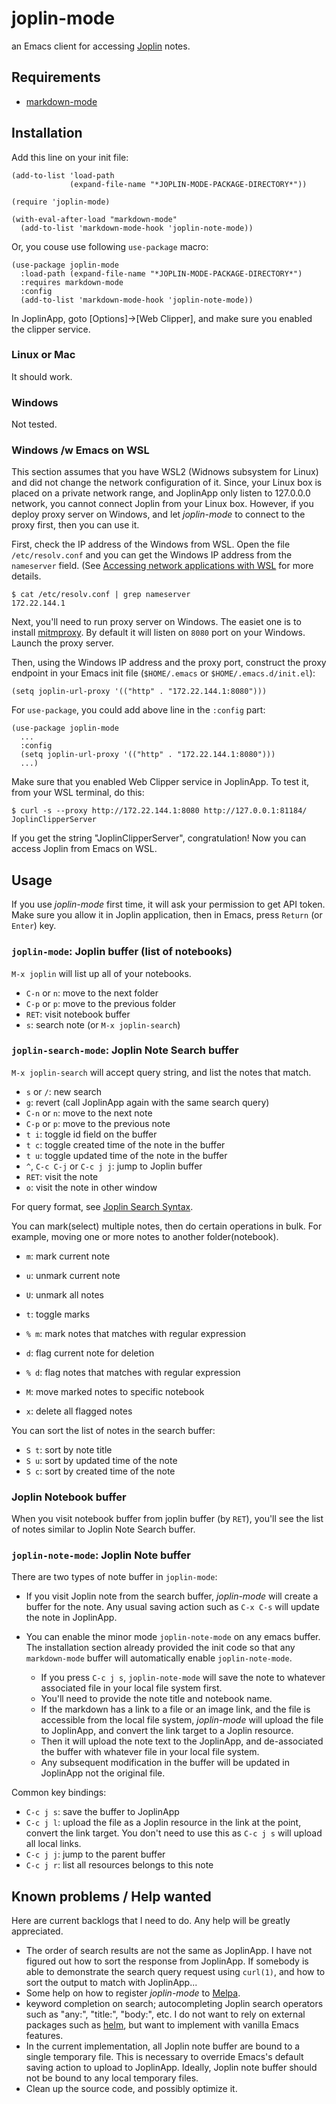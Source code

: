 # joplin-mode
an Emacs client for accessing [Joplin](https://joplinapp.org/) notes.

## Requirements

- [markdown-mode](https://github.com/jrblevin/markdown-mode)

## Installation

Add this line on your init file:

    (add-to-list 'load-path 
                 (expand-file-name "*JOPLIN-MODE-PACKAGE-DIRECTORY*"))

    (require 'joplin-mode)
    
    (with-eval-after-load "markdown-mode"
      (add-to-list 'markdown-mode-hook 'joplin-note-mode))

Or, you couse use following `use-package` macro:

    (use-package joplin-mode
      :load-path (expand-file-name "*JOPLIN-MODE-PACKAGE-DIRECTORY*")
      :requires markdown-mode
      :config
      (add-to-list 'markdown-mode-hook 'joplin-note-mode))


In JoplinApp, goto [Options]->[Web Clipper], and make sure you enabled the clipper service.

### Linux or Mac
It should work.

### Windows
Not tested.

### Windows /w Emacs on WSL

This section assumes that you have WSL2 (Widnows subsystem for Linux) and did not change the network configuration of it.   Since, your Linux box is placed on a private network range, and JoplinApp only listen to 127.0.0.0 network, you cannot connect Joplin from your Linux box.  However, if you deploy proxy server on Windows, and let *joplin-mode* to connect to the proxy first, then you can use it.

First, check the IP address of the Windows from WSL.  Open the file `/etc/resolv.conf` and you can get the Windows IP address from the `nameserver` field.  (See [Accessing network applications with WSL](https://learn.microsoft.com/en-us/windows/wsl/networking) for more details.

    $ cat /etc/resolv.conf | grep nameserver
    172.22.144.1

Next, you'll need to run proxy server on Windows.  The easiet one is to install [mitmproxy](https://mitmproxy.org/).  By default it will listen on `8080` port on your Windows.  Launch the proxy server.

Then, using the Windows IP address and the proxy port, construct the proxy endpoint in your Emacs init file (`$HOME/.emacs` or `$HOME/.emacs.d/init.el`):

    (setq joplin-url-proxy '(("http" . "172.22.144.1:8080")))

For `use-package`, you could add above line in the `:config` part:

    (use-package joplin-mode
      ...
      :config
      (setq joplin-url-proxy '(("http" . "172.22.144.1:8080")))
      ...)


Make sure that you enabled Web Clipper service in JoplinApp.  To test it, from your WSL terminal, do this:

    $ curl -s --proxy http://172.22.144.1:8080 http://127.0.0.1:81184/
    JoplinClipperServer

If you get the string "JoplinClipperServer", congratulation!  Now you can access Joplin from Emacs on WSL.
    
## Usage

If you use *joplin-mode* first time, it will ask your permission to get API token.  Make sure you allow it in Joplin application, then in Emacs, press `Return` (or `Enter`) key.


### `joplin-mode`: Joplin buffer (list of notebooks)

`M-x joplin` will list up all of your notebooks.

- `C-n` or `n`: move to the next folder
- `C-p` or `p`: move to the previous folder 
- `RET`: visit notebook buffer
- `s`: search note (or `M-x joplin-search`)

### `joplin-search-mode`: Joplin Note Search buffer

`M-x joplin-search` will accept query string, and list the notes that match.

- `s` or `/`: new search
- `g`: revert (call JoplinApp again with the same search query)
- `C-n` or `n`: move to the next note
- `C-p` or `p`: move to the previous note
- `t i`: toggle id field on the buffer
- `t c`: toggle created time of the note in the buffer
- `t u`: toggle updated time of the note in the buffer
- `^`, `C-c C-j` or `C-c j j`: jump to Joplin buffer
- `RET`: visit the note
- `o`: visit the note in other window

For query format, see [Joplin Search Syntax](https://discourse.joplinapp.org/t/search-syntax-documentation/9110).

You can mark(select) multiple notes, then do certain operations in
bulk.  For example, moving one or more notes to another
folder(notebook).

- `m`: mark current note
- `u`: unmark current note
- `U`: unmark all notes
- `t`: toggle marks
- `% m`: mark notes that matches with regular expression

- `d`: flag current note for deletion
- `% d`: flag notes that matches with regular expression

- `M`: move marked notes to specific notebook
- `x`: delete all flagged notes

You can sort the list of notes in the search buffer:

- `S t`: sort by note title 
- `S u`: sort by updated time of the note
- `S c`: sort by created time of the note

### Joplin Notebook buffer
When you visit notebook buffer from joplin buffer (by `RET`), you'll see the list of notes similar to Joplin Note Search buffer. 

### `joplin-note-mode`: Joplin Note buffer

There are two types of note buffer in `joplin-mode`:

- If you visit Joplin note from the search buffer, *joplin-mode* will create a buffer for the note.  Any usual saving action such as `C-x C-s` will update the note in JoplinApp.

- You can enable the minor mode `joplin-note-mode` on any emacs buffer.  The installation section already provided the init code so that any `markdown-mode` buffer will automatically enable `joplin-note-mode`. 
  - If you press `C-c j s`, `joplin-note-mode` will save the note to whatever associated file in your local file system first.
  - You'll need to provide the note title and notebook name.
  - If the markdown has a link to a file or an image link, and the file is accessible from the local file system, *joplin-mode* will upload the file to JoplinApp, and convert the link target to a Joplin resource. 
  - Then it will upload the note text to the JoplinApp, and de-associated the buffer with whatever file in your local file system.
  - Any subsequent modification in the buffer will be updated in JoplinApp not the original file.
 
Common key bindings:
  - `C-c j s`: save the buffer to JoplinApp
  - `C-c j l`: upload the file as a Joplin resource in the link at the point, convert the link target.  You don't need to use this as `C-c j s` will upload all local links.
  - `C-c j j`: jump to the parent buffer
  - `C-c j r`: list all resources belongs to this note
  
## Known problems / Help wanted

Here are current backlogs that I need to do.  Any help will be greatly appreciated.

  - The order of search results are not the same as JoplinApp.  I have not figured out how to sort the response from JoplinApp.  If somebody is able to demonstrate the search query request using `curl(1)`, and how to sort the output to match with JoplinApp...
  - Some help on how to register *joplin-mode* to [Melpa](https://melpa.org/).
  - keyword completion on search; autocompleting Joplin search operators such as "any:", "title:", "body:", etc.  I do not want to rely on external packages such as [helm](https://github.com/emacs-helm/helm), but want to implement with vanilla Emacs features.
  - In the current implementation, all Joplin note buffer are bound to a single temporary file.   This is necessary to override Emacs's default saving action to upload to JoplinApp.  Ideally, Joplin note buffer should not be bound to any local temporary files. 
  - Clean up the source code, and possibly optimize it.
  
  
